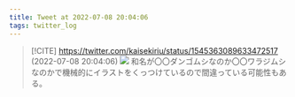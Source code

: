 ```yaml
---
title: Tweet at 2022-07-08 20:04:06
tags: twitter_log
---
```


> [!CITE] https://twitter.com/kaisekiriu/status/1545363089633472517 (2022-07-08 20:04:06)
> ![](https://twitter.com/kaisekiriu/status/1545363089633472517)
> 和名が〇〇ダンゴムシなのか〇〇ワラジムシなのかで機械的にイラストをくっつけているので間違っている可能性もある。
